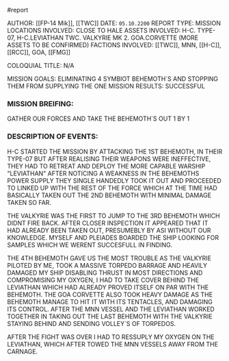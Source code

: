 #report 

AUTHOR: [[FP-14 Mik]], [[TWC]]
DATE: `05.10.2200`
REPORT TYPE: MISSION
LOCATIONS INVOLVED: CLOSE TO HALE
ASSETS INVOLVED: H-C. TYPE-07, H-C.LEVIATHAN    TWC. VALKYRIE MK 2.  GOA.CORVETTE  (MORE ASSETS TO BE CONFIRMED)
FACTIONS INVOLVED: [[TWC]], MNN, [[H-C]], [[RCC]], GOA, [[FMG]]

COLOQUIAL TITLE: N/A

MISSION GOALS: ELIMINATING 4 SYMBIOT BEHEMOTH´S AND STOPPING THEM FROM SUPPLYING THE ONE
MISSION RESULTS: SUCCESSFUL

### MISSION BREIFING:
GATHER OUR FORCES AND TAKE THE BEHEMOTH´S OUT 1 BY 1

### DESCRIPTION OF EVENTS:
H-C STARTED THE MISSION BY ATTACKING THE 1ST BEHEMOTH, IN THEIR TYPE-07 BUT AFTER REALISING THEIR WEAPONS WERE INEFFECTIVE, THEY HAD TO RETREAT AND DEPLOY THE MORE CAPABLE WARSHIP "LEVIATHAN" AFTER NOTICING A WEAKNESS IN THE BEHEMOTHS POWER SUPPLY THEY SINGLE HANDEDLY TOOK IT OUT AND PROCEEDED TO LINKED UP WITH THE REST OF THE FORCE WHICH AT THE TIME HAD BASICALLY TAKEN OUT THE 2ND BEHEMOTH WITH MINIMAL DAMAGE TAKEN SO FAR.

THE VALKYRIE WAS THE FIRST TO JUMP TO THE 3RD BEHEMOTH WHICH DIDNT FIRE BACK. AFTER CLOSER INSPECTION IT APPEARED THAT IT HAD ALREADY BEEN TAKEN OUT, PRESUMEBLY BY ASI WITHOUT OUR KNOWLEDGE. MYSELF AND PLEIADES BOARDED THE SHIP LOOKING FOR SAMPLES WHICH WE WERENT SUCCESFULL IN FINDING.

THE 4TH BEHEMOTH GAVE US THE MOST TROUBLE AS THE VALKYRIE PILOTED BY ME, TOOK A MASSIVE TORPEDO BARRAGE AND HEAVILY DAMAGED MY SHIP DISABLING THRUST IN MOST DIRECTIONS AND COMPROMISING MY OXYGEN, I HAD TO TAKE COVER BEHIND THE LEVIATHAN WHICH HAD ALREADY PROVED ITSELF ON PAR WITH THE BEHEMOTH. THE GOA CORVETTE ALSO TOOK HEAVY DAMAGE AS THE BEHEMOTH MANAGE TO HIT IT WITH ITS TENTACLES, AND DAMAGING ITS CONTROL. AFTER THE MNN VESSEL AND THE LEVIATHAN WORKED TOGETHER IN TAKING OUT THE LAST BEHEMOTH WITH THE VALKYRIE STAYING BEHIND AND SENDING VOLLEY´S OF TORPEDOS.

AFTER THE FIGHT WAS OVER I HAD TO RESSUPLY MY OXYGEN ON THE LEVIATHAN, WHICH AFTER TOWED THE MNN VESSELS AWAY FROM THE CARNAGE.